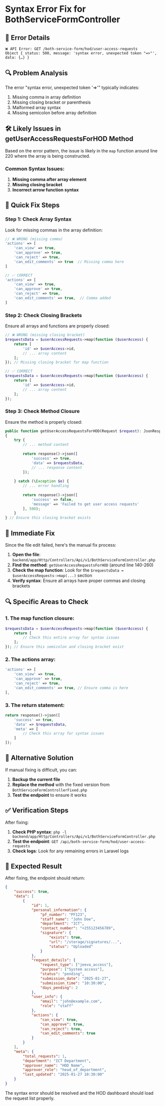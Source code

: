 # Syntax Error Fix for BothServiceFormController

## 🚨 **Error Details**
```
❌ API Error: GET /both-service-form/hod/user-access-requests 
Object { status: 500, message: 'syntax error, unexpected token "=>"', data: {…} }
```

## 🔍 **Problem Analysis**

The error "syntax error, unexpected token '=>'" typically indicates:
1. Missing comma in array definition
2. Missing closing bracket or parenthesis
3. Malformed array syntax
4. Missing semicolon before array definition

## 🛠️ **Likely Issues in getUserAccessRequestsForHOD Method**

Based on the error pattern, the issue is likely in the `map` function around line 220 where the array is being constructed.

### **Common Syntax Issues:**

1. **Missing comma after array element**
2. **Missing closing bracket**
3. **Incorrect arrow function syntax**

## 🔧 **Quick Fix Steps**

### **Step 1: Check Array Syntax**
Look for missing commas in the array definition:
```php
// ❌ WRONG (missing comma)
'actions' => [
    'can_view' => true,
    'can_approve' => true,
    'can_reject' => true,
    'can_edit_comments' => true  // Missing comma here
]

// ✅ CORRECT
'actions' => [
    'can_view' => true,
    'can_approve' => true,
    'can_reject' => true,
    'can_edit_comments' => true,  // Comma added
]
```

### **Step 2: Check Closing Brackets**
Ensure all arrays and functions are properly closed:
```php
// ❌ WRONG (missing closing bracket)
$requestsData = $userAccessRequests->map(function ($userAccess) {
    return [
        'id' => $userAccess->id,
        // ... array content
    ];
}); // Missing closing bracket for map function

// ✅ CORRECT
$requestsData = $userAccessRequests->map(function ($userAccess) {
    return [
        'id' => $userAccess->id,
        // ... array content
    ];
});
```

### **Step 3: Check Method Closure**
Ensure the method is properly closed:
```php
public function getUserAccessRequestsForHOD(Request $request): JsonResponse
{
    try {
        // ... method content
        
        return response()->json([
            'success' => true,
            'data' => $requestsData,
            // ... response content
        ]);
        
    } catch (\Exception $e) {
        // ... error handling
        
        return response()->json([
            'success' => false,
            'message' => 'Failed to get user access requests'
        ], 500);
    }
} // Ensure this closing bracket exists
```

## 🎯 **Immediate Fix**

Since the file edit failed, here's the manual fix process:

1. **Open the file**: `backend/app/Http/Controllers/Api/v1/BothServiceFormController.php`
2. **Find the method**: `getUserAccessRequestsForHOD` (around line 140-260)
3. **Check the map function**: Look for the `$requestsData = $userAccessRequests->map(...)` section
4. **Verify syntax**: Ensure all arrays have proper commas and closing brackets

## 🔍 **Specific Areas to Check**

### **1. The map function closure:**
```php
$requestsData = $userAccessRequests->map(function ($userAccess) {
    return [
        // Check this entire array for syntax issues
    ];
}); // Ensure this semicolon and closing bracket exist
```

### **2. The actions array:**
```php
'actions' => [
    'can_view' => true,
    'can_approve' => true,
    'can_reject' => true,
    'can_edit_comments' => true, // Ensure comma is here
],
```

### **3. The return statement:**
```php
return response()->json([
    'success' => true,
    'data' => $requestsData,
    'meta' => [
        // Check this array for syntax issues
    ]
]);
```

## 🚀 **Alternative Solution**

If manual fixing is difficult, you can:

1. **Backup the current file**
2. **Replace the method** with the fixed version from `BothServiceFormControllerFixed.php`
3. **Test the endpoint** to ensure it works

## ✅ **Verification Steps**

After fixing:
1. **Check PHP syntax**: `php -l backend/app/Http/Controllers/Api/v1/BothServiceFormController.php`
2. **Test the endpoint**: `GET /api/both-service-form/hod/user-access-requests`
3. **Check logs**: Look for any remaining errors in Laravel logs

## 📝 **Expected Result**

After fixing, the endpoint should return:
```json
{
    "success": true,
    "data": [
        {
            "id": 1,
            "personal_information": {
                "pf_number": "PF123",
                "staff_name": "John Doe",
                "department": "ICT",
                "contact_number": "+255123456789",
                "signature": {
                    "exists": true,
                    "url": "/storage/signatures/...",
                    "status": "Uploaded"
                }
            },
            "request_details": {
                "request_type": ["jeeva_access"],
                "purpose": ["System access"],
                "status": "pending",
                "submission_date": "2025-01-27",
                "submission_time": "10:30:00",
                "days_pending": 2
            },
            "user_info": {
                "email": "john@example.com",
                "role": "staff"
            },
            "actions": {
                "can_view": true,
                "can_approve": true,
                "can_reject": true,
                "can_edit_comments": true
            }
        }
    ],
    "meta": {
        "total_requests": 1,
        "department": "ICT Department",
        "approver_name": "HOD Name",
        "approver_role": "head_of_department",
        "last_updated": "2025-01-27 10:30:00"
    }
}
```

The syntax error should be resolved and the HOD dashboard should load the request list properly.